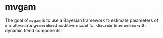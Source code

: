
# mvgam

<!-- badges: start -->
<!-- badges: end -->

The goal of `mvgam` is to use a Bayesian framework to estimate parameters of a multivariate generalised additive model for discrete time series with dynamic trend components.
